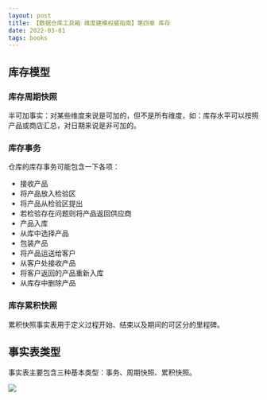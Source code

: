 ```yaml
---
layout: post
title: 【数据仓库工具箱 维度建模权威指南】第四章 库存
date: 2022-03-01
tags: books
---  
```

## 库存模型
### 库存周期快照
半可加事实：对某些维度来说是可加的，但不是所有维度，如：库存水平可以按照产品或商店汇总，对日期来说是非可加的。

### 库存事务
仓库的库存事务可能包含一下各项：
* 接收产品
* 将产品放入检验区
* 将产品从检验区提出
* 若检验存在问题则将产品返回供应商
* 产品入库
* 从库中选择产品
* 包装产品
* 将产品运送给客户
* 从客户处接收产品
* 将客户返回的产品重新入库
* 从库存中删除产品

### 库存累积快照
累积快照事实表用于定义过程开始、结束以及期间的可区分的里程碑。

## 事实表类型
事实表主要包含三种基本类型：事务、周期快照、累积快照。

![](https://jacky-wangjj.github.io/images/blog/books/数仓工具箱/图4-7不同事实表类型比较.png#pic_center)
